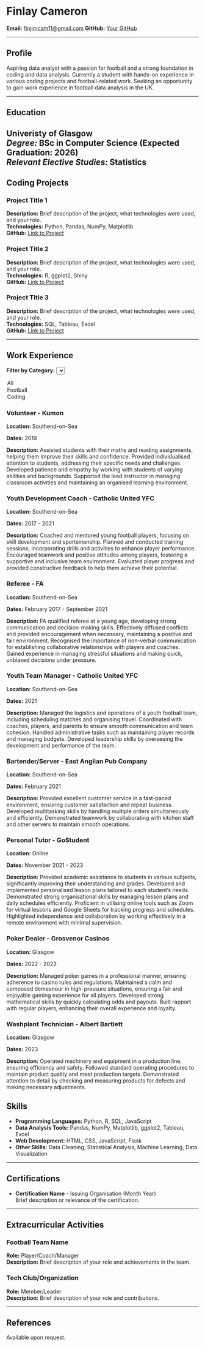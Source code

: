 # Finlay Cameron
**Email:** finjimcam11@gmail.com
**GitHub:** [Your GitHub](https://github.com/finjimcam)  

---

## Profile
Aspiring data analyst with a passion for football and a strong foundation in coding and data analysis. Currently a student with hands-on experience in various coding projects and football-related work. Seeking an opportunity to gain work experience in football data analysis in the UK.

---

## Education
**Univeristy of Glasgow**  
*Degree:* BSc in Computer Science (Expected Graduation: 2026)  
*Relevant Elective Studies:* Statistics
---

## Coding Projects
### Project Title 1
**Description:** Brief description of the project, what technologies were used, and your role.  
**Technologies:** Python, Pandas, NumPy, Matplotlib  
**GitHub:** [Link to Project](https://github.com/yourprofile/project1)

### Project Title 2
**Description:** Brief description of the project, what technologies were used, and your role.  
**Technologies:** R, ggplot2, Shiny  
**GitHub:** [Link to Project](https://github.com/yourprofile/project2)

### Project Title 3
**Description:** Brief description of the project, what technologies were used, and your role.  
**Technologies:** SQL, Tableau, Excel  
**GitHub:** [Link to Project](https://github.com/yourprofile/project3)

---
## Work Experience

**Filter by Category:**
<select id="categoryFilter" onchange="filterExperience()">
  <option value="all">All</option>
  <option value="football">Football</option>
  <option value="coding">Coding</option>
</select>

<div id="workExperience">
  <div class="all">
    <h3>Volunteer - Kumon</h3>
    <p><strong>Location:</strong> Southend-on-Sea</p>
    <p><strong>Dates:</strong> 2019</p>
    <p><strong>Description:</strong> Assisted students with their maths and reading assignments, helping them improve their skills and confidence. Provided individualised attention to students, addressing their specific needs and challenges. Developed patience and empathy by working with students of varying abilities and backgrounds. Supported the lead instructor in managing classroom activities and maintaining an organised learning environment.</p>
  </div>
  <div class="football">
    <h3>Youth Development Coach - Catholic United YFC</h3>
    <p><strong>Location:</strong> Southend-on-Sea</p>
    <p><strong>Dates:</strong> 2017 - 2021</p>
    <p><strong>Description:</strong> Coached and mentored young football players, focusing on skill development and sportsmanship. Planned and conducted training sessions, incorporating drills and activities to enhance player performance. Encouraged teamwork and positive attitudes among players, fostering a supportive and inclusive team environment. Evaluated player progress and provided constructive feedback to help them achieve their potential.</p>
  </div>
  <div class="football">
    <h3>Referee - FA</h3>
    <p><strong>Location:</strong> Southend-on-Sea</p>
    <p><strong>Dates:</strong> February 2017 - September 2021</p>
    <p><strong>Description:</strong> FA qualified referee at a young age, developing strong communication and decision-making skills. Effectively diffused conflicts and provided encouragement when necessary, maintaining a positive and fair environment. Recognised the importance of non-verbal communication for establishing collaborative relationships with players and coaches. Gained experience in managing stressful situations and making quick, unbiased decisions under pressure.</p>
  </div>
  <div class="football">
    <h3>Youth Team Manager - Catholic United YFC</h3>
    <p><strong>Location:</strong> Southend-on-Sea</p>
    <p><strong>Dates:</strong> 2021</p>
    <p><strong>Description:</strong> Managed the logistics and operations of a youth football team, including scheduling matches and organising travel. Coordinated with coaches, players, and parents to ensure smooth communication and team cohesion. Handled administrative tasks such as maintaining player records and managing budgets. Developed leadership skills by overseeing the development and performance of the team.</p>
  </div>
  <div class="all">
    <h3>Bartender/Server - East Anglian Pub Company</h3>
    <p><strong>Location:</strong> Southend-on-Sea</p>
    <p><strong>Dates:</strong> February 2021</p>
    <p><strong>Description:</strong> Provided excellent customer service in a fast-paced environment, ensuring customer satisfaction and repeat business. Developed multitasking skills by handling multiple orders simultaneously and efficiently. Demonstrated teamwork by collaborating with kitchen staff and other servers to maintain smooth operations.</p>
  </div>
  <div class="all">
    <h3>Personal Tutor - GoStudent</h3>
    <p><strong>Location:</strong> Online</p>
    <p><strong>Dates:</strong> November 2021 - 2023</p>
    <p><strong>Description:</strong> Provided academic assistance to students in various subjects, significantly improving their understanding and grades. Developed and implemented personalised lesson plans tailored to each student’s needs. Demonstrated strong organisational skills by managing lesson plans and daily schedules efficiently. Proficient in utilising online tools such as Zoom for virtual lessons and Google Sheets for tracking progress and schedules. Highlighted independence and collaboration by working effectively in a remote environment with minimal supervision.</p>
  </div>
  <div class="all">
    <h3>Poker Dealer - Grosvenor Casinos</h3>
    <p><strong>Location:</strong> Glasgow</p>
    <p><strong>Dates:</strong> 2022 - 2023</p>
    <p><strong>Description:</strong> Managed poker games in a professional manner, ensuring adherence to casino rules and regulations. Maintained a calm and composed demeanour in high-pressure situations, ensuring a fair and enjoyable gaming experience for all players. Developed strong mathematical skills by quickly calculating odds and payouts. Built rapport with regular players, enhancing their overall experience and loyalty.</p>
  </div>
  <div class="all">
    <h3>Washplant Technician - Albert Bartlett</h3>
    <p><strong>Location:</strong> Glasgow</p>
    <p><strong>Dates:</strong> 2023</p>
    <p><strong>Description:</strong> Operated machinery and equipment in a production line, ensuring efficiency and safety. Followed standard operating procedures to maintain product quality and meet production targets. Demonstrated attention to detail by checking and measuring products for defects and making necessary adjustments.</p>
  </div>
</div>

<script>
function filterExperience() {
  var filter = document.getElementById("categoryFilter").value;
  var experiences = document.getElementById("workExperience").children;

  for (var i = 0; i < experiences.length; i++) {
    if (filter === "all") {
      experiences[i].style.display = "block";
    } else {
      if (experiences[i].classList.contains(filter)) {
        experiences[i].style.display = "block";
      } else {
        experiences[i].style.display = "none";
      }
    }
  }
}
</script>

## Skills
- **Programming Languages:** Python, R, SQL, JavaScript
- **Data Analysis Tools:** Pandas, NumPy, Matplotlib, ggplot2, Tableau, Excel
- **Web Development:** HTML, CSS, JavaScript, Flask
- **Other Skills:** Data Cleaning, Statistical Analysis, Machine Learning, Data Visualization

---

## Certifications
- **Certification Name** - Issuing Organisation (Month Year)  
  Brief description or relevance of the certification.

---

## Extracurricular Activities
### Football Team Name
**Role:** Player/Coach/Manager  
**Description:** Brief description of your role and achievements in the team.

### Tech Club/Organization
**Role:** Member/Leader  
**Description:** Brief description of your role and contributions.

---

## References
Available upon request.

